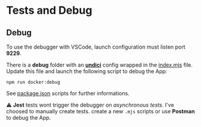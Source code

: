 # Tests and Debug

## Debug

To use the debugger with VSCode, launch configuration must listen port **9229**.

There is a **debug** folder with an [**undici**](https://github.com/nodejs/undici) config wrapped in the [index.mjs](../debug/index.mjs) file. Update this file and launch the following script to debug the App:

```
npm run docker:debug
```

See [package.json](../package.json) scripts for further informations.

:warning: **Jest** tests wont trigger the debugger on _asynchronous tests_. I've choosed to manually create tests. create a new `.mjs` scripts or use **Postman** to debug the App.
